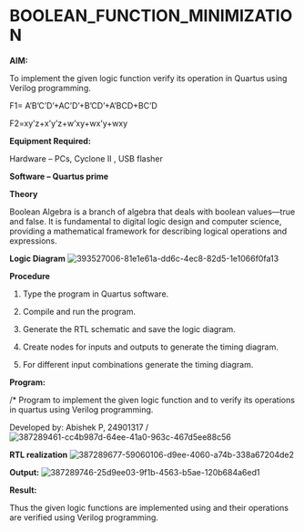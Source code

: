 # BOOLEAN_FUNCTION_MINIMIZATION

**AIM:**

To implement the given logic function verify its operation in Quartus using Verilog programming.

F1= A’B’C’D’+AC’D’+B’CD’+A’BCD+BC’D 

F2=xy’z+x’y’z+w’xy+wx’y+wxy

**Equipment Required:**

Hardware – PCs, Cyclone II , USB flasher

**Software – Quartus prime**

**Theory**

Boolean Algebra is a branch of algebra that deals with boolean values—true and false. It is fundamental to digital logic design and computer science, providing a mathematical framework for describing logical operations and expressions.

**Logic Diagram**
![393527006-81e1e61a-dd6c-4ec8-82d5-1e1066f0fa13](https://github.com/user-attachments/assets/4730501d-3082-4a15-b7b3-79a159246250)

**Procedure**

1.	Type the program in Quartus software.

2.	Compile and run the program.

3.	Generate the RTL schematic and save the logic diagram.

4.	Create nodes for inputs and outputs to generate the timing diagram.

5.	For different input combinations generate the timing diagram.


**Program:**

/* Program to implement the given logic function and to verify its operations in quartus using Verilog programming. 

Developed by: Abishek P, 24901317
/![387289461-cc4b987d-64ee-41a0-963c-467d5ee88c56](https://github.com/user-attachments/assets/3f4e38fd-5e07-4a26-874f-57f7bb7dd53a)



**RTL realization**
![387289677-59060106-d9ee-4060-a74b-338a67204de2](https://github.com/user-attachments/assets/5a3e9b5a-35c6-4e17-957f-038613b8907f)

**Output:**
![387289746-25d9ee03-9f1b-4563-b5ae-120b684a6ed1](https://github.com/user-attachments/assets/b1f4d36a-726b-4d04-b8dc-5a1669e83837)

**Result:**

Thus the given logic functions are implemented using and their operations are verified using Verilog programming.


